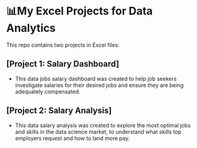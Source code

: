 # 📊My Excel Projects for Data Analytics

This repo contains two projects in Excel files:


## [Project 1: Salary Dashboard]   
- This data jobs salary dashboard was created to help job seekers investigate salaries for their desired jobs and ensure they are being adequately compensated. 

## [Project 2: Salary Analysis]   
- This data salary analysis was created to explore the most optimal jobs and skills in the data science market, to understand what skills top employers request and how to land more pay.
